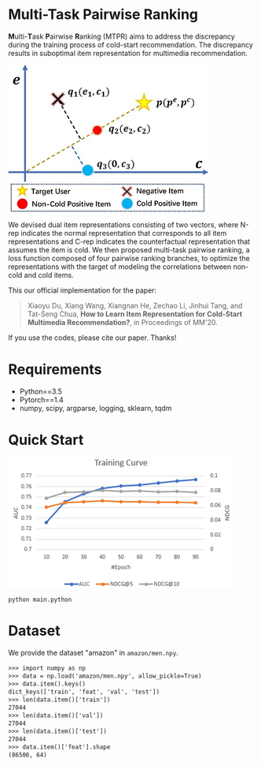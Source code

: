 # Multi-Task Pairwise Ranking

**M**ulti-**T**ask **P**airwise **R**anking (MTPR) aims to address the discrepancy during the training process of cold-start recommendation. The discrepancy results in suboptimal item representation for multimedia recommendation.

![suboptimal.jpg](./docs/suboptimal.jpg)

We devised dual item representations consisting of two vectors, where N-rep indicates the normal representation that corresponds to all item representations and C-rep indicates the counterfactual representation that assumes the item is cold. We then proposed multi-task pairwise ranking, a loss function composed of four pairwise ranking branches, to optimize the representations with the target of modeling the correlations between non-cold and cold items.

This our official implementation for the paper:

> Xiaoyu Du, Xiang Wang, Xiangnan He, Zechao Li, Jinhui Tang, and Tat-Seng Chua, **How to Learn Item Representation for Cold-Start Multimedia Recommendation?**, in Proceedings of MM'20.

If you use the codes, please cite our paper. Thanks!

# Requirements

- Python==3.5
- Pytorch==1.4
- numpy, scipy, argparse, logging, sklearn, tqdm

# Quick Start

![curve.png](./docs/curve.png)

```
python main.python
```

# Dataset
We provide the dataset "amazon" in `amazon/men.npy`.

```
>>> import numpy as np
>>> data = np.load('amazon/men.npy', allow_pickle=True)
>>> data.item().keys()
dict_keys(['train', 'feat', 'val', 'test'])
>>> len(data.item()['train'])
27044
>>> len(data.item()['val'])
27044
>>> len(data.item()['test'])
27044
>>> data.item()['feat'].shape
(86506, 64)
```

